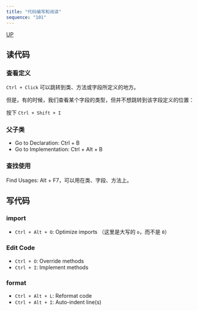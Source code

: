 ```yaml
---
title: "代码编写和阅读"
sequence: "101"
---
```


[UP](/intellij-idea.html)

## 读代码

### 查看定义

`Ctrl + Click` 可以跳转到类、方法或字段所定义的地方。

但是，有的时候，我们查看某个字段的类型，但并不想跳转到该字段定义的位置：

按下 `Ctrl + Shift + I`



### 父子类

- Go to Declaration: Ctrl + B
- Go to Implementation: Ctrl + Alt + B

### 查找使用

Find Usages: Alt + F7，可以用在类、字段、方法上。




## 写代码

### import

- `Ctrl + Alt + O`: Optimize imports （这里是大写的 `o`，而不是 `0`）

### Edit Code

- `Ctrl + O`: Override methods
- `Ctrl + I`: Implement methods

### format

- `Ctrl + Alt + L`: Reformat code
- `Ctrl + Alt + I`: Auto-indent line(s)
